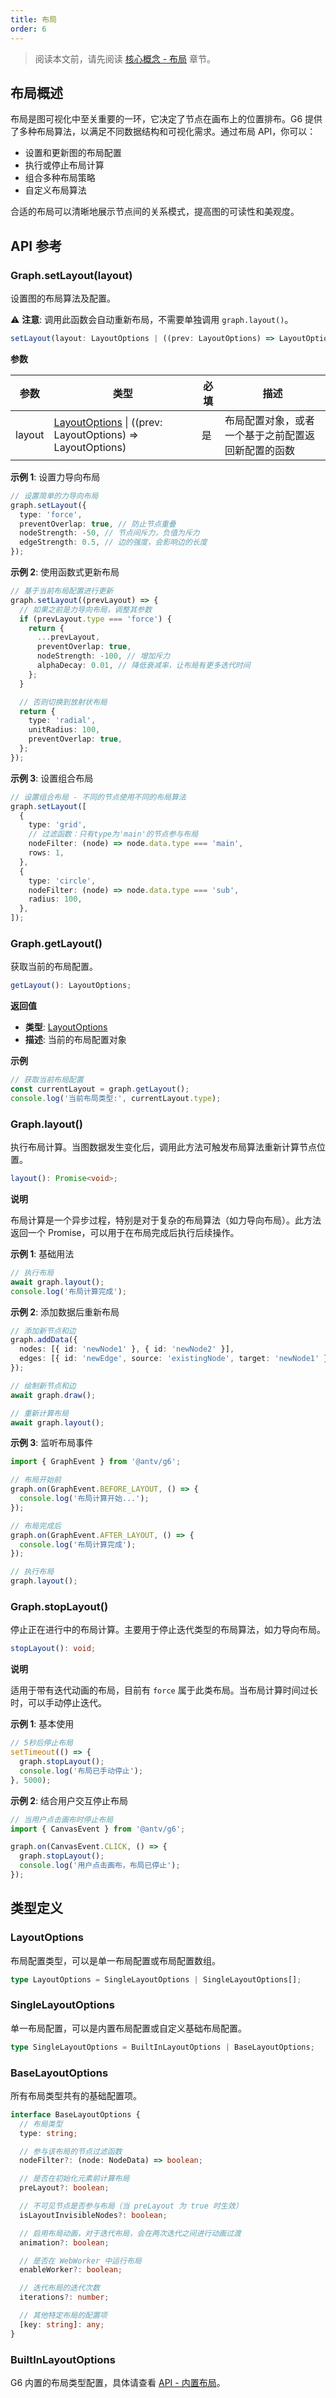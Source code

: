 ```yaml
---
title: 布局
order: 6
---
```


> 阅读本文前，请先阅读 [核心概念 - 布局](/manual/core-concepts/layout) 章节。

## 布局概述

布局是图可视化中至关重要的一环，它决定了节点在画布上的位置排布。G6 提供了多种布局算法，以满足不同数据结构和可视化需求。通过布局 API，你可以：

- 设置和更新图的布局配置
- 执行或停止布局计算
- 组合多种布局策略
- 自定义布局算法

合适的布局可以清晰地展示节点间的关系模式，提高图的可读性和美观度。

## API 参考

### Graph.setLayout(layout)

设置图的布局算法及配置。

⚠️ **注意**: 调用此函数会自动重新布局，不需要单独调用 `graph.layout()`。

```typescript
setLayout(layout: LayoutOptions | ((prev: LayoutOptions) => LayoutOptions)): void;
```

**参数**

| 参数   | 类型                                                                        | 必填 | 描述                                               |
| ------ | --------------------------------------------------------------------------- | ---- | -------------------------------------------------- |
| layout | [LayoutOptions](#layoutoptions) \| ((prev: LayoutOptions) => LayoutOptions) | 是   | 布局配置对象，或者一个基于之前配置返回新配置的函数 |

**示例 1**: 设置力导向布局

```typescript
// 设置简单的力导向布局
graph.setLayout({
  type: 'force',
  preventOverlap: true, // 防止节点重叠
  nodeStrength: -50, // 节点间斥力，负值为斥力
  edgeStrength: 0.5, // 边的强度，会影响边的长度
});
```

**示例 2**: 使用函数式更新布局

```typescript
// 基于当前布局配置进行更新
graph.setLayout((prevLayout) => {
  // 如果之前是力导向布局，调整其参数
  if (prevLayout.type === 'force') {
    return {
      ...prevLayout,
      preventOverlap: true,
      nodeStrength: -100, // 增加斥力
      alphaDecay: 0.01, // 降低衰减率，让布局有更多迭代时间
    };
  }

  // 否则切换到放射状布局
  return {
    type: 'radial',
    unitRadius: 100,
    preventOverlap: true,
  };
});
```

**示例 3**: 设置组合布局

```typescript
// 设置组合布局 - 不同的节点使用不同的布局算法
graph.setLayout([
  {
    type: 'grid',
    // 过滤函数：只有type为'main'的节点参与布局
    nodeFilter: (node) => node.data.type === 'main',
    rows: 1,
  },
  {
    type: 'circle',
    nodeFilter: (node) => node.data.type === 'sub',
    radius: 100,
  },
]);
```

### Graph.getLayout()

获取当前的布局配置。

```typescript
getLayout(): LayoutOptions;
```

**返回值**

- **类型**: [LayoutOptions](#layoutoptions)
- **描述**: 当前的布局配置对象

**示例**

```typescript
// 获取当前布局配置
const currentLayout = graph.getLayout();
console.log('当前布局类型:', currentLayout.type);
```

### Graph.layout()

执行布局计算。当图数据发生变化后，调用此方法可触发布局算法重新计算节点位置。

```typescript
layout(): Promise<void>;
```

**说明**

布局计算是一个异步过程，特别是对于复杂的布局算法（如力导向布局）。此方法返回一个 Promise，可以用于在布局完成后执行后续操作。

**示例 1**: 基础用法

```typescript
// 执行布局
await graph.layout();
console.log('布局计算完成');
```

**示例 2**: 添加数据后重新布局

```typescript
// 添加新节点和边
graph.addData({
  nodes: [{ id: 'newNode1' }, { id: 'newNode2' }],
  edges: [{ id: 'newEdge', source: 'existingNode', target: 'newNode1' }],
});

// 绘制新节点和边
await graph.draw();

// 重新计算布局
await graph.layout();
```

**示例 3**: 监听布局事件

```typescript
import { GraphEvent } from '@antv/g6';

// 布局开始前
graph.on(GraphEvent.BEFORE_LAYOUT, () => {
  console.log('布局计算开始...');
});

// 布局完成后
graph.on(GraphEvent.AFTER_LAYOUT, () => {
  console.log('布局计算完成');
});

// 执行布局
graph.layout();
```

### Graph.stopLayout()

停止正在进行中的布局计算。主要用于停止迭代类型的布局算法，如力导向布局。

```typescript
stopLayout(): void;
```

**说明**

适用于带有迭代动画的布局，目前有 `force` 属于此类布局。当布局计算时间过长时，可以手动停止迭代。

**示例 1**: 基本使用

```typescript
// 5秒后停止布局
setTimeout(() => {
  graph.stopLayout();
  console.log('布局已手动停止');
}, 5000);
```

**示例 2**: 结合用户交互停止布局

```typescript
// 当用户点击画布时停止布局
import { CanvasEvent } from '@antv/g6';

graph.on(CanvasEvent.CLICK, () => {
  graph.stopLayout();
  console.log('用户点击画布，布局已停止');
});
```

## 类型定义

### LayoutOptions

布局配置类型，可以是单一布局配置或布局配置数组。

```typescript
type LayoutOptions = SingleLayoutOptions | SingleLayoutOptions[];
```

### SingleLayoutOptions

单一布局配置，可以是内置布局配置或自定义基础布局配置。

```typescript
type SingleLayoutOptions = BuiltInLayoutOptions | BaseLayoutOptions;
```

### BaseLayoutOptions

所有布局类型共有的基础配置项。

```typescript
interface BaseLayoutOptions {
  // 布局类型
  type: string;

  // 参与该布局的节点过滤函数
  nodeFilter?: (node: NodeData) => boolean;

  // 是否在初始化元素前计算布局
  preLayout?: boolean;

  // 不可见节点是否参与布局（当 preLayout 为 true 时生效）
  isLayoutInvisibleNodes?: boolean;

  // 启用布局动画，对于迭代布局，会在两次迭代之间进行动画过渡
  animation?: boolean;

  // 是否在 WebWorker 中运行布局
  enableWorker?: boolean;

  // 迭代布局的迭代次数
  iterations?: number;

  // 其他特定布局的配置项
  [key: string]: any;
}
```

### BuiltInLayoutOptions

G6 内置的布局类型配置，具体请查看 [API - 内置布局](/api/layouts/antv-dagre-layout)。
